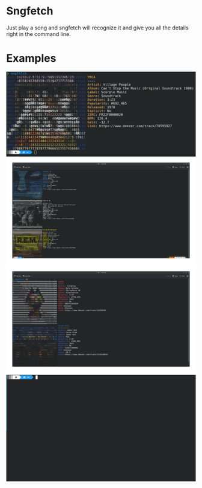 # Sngfetch

Just play a song and sngfetch will recognize it and give you all the details right in the command line. 

# Examples
![Example](https://github.com/pyth0g/Sngfetch/blob/main/examples/example_0.png)
![Example](https://github.com/pyth0g/Sngfetch/blob/main/examples/example_1.png)
![Example](https://github.com/pyth0g/Sngfetch/blob/main/examples/example_2.png)
[![Demo Video](https://github.com/pyth0g/Sngfetch/blob/main/examples/sngfetch-tumbnail.jpg)](https://github.com/user-attachments/assets/9b16e791-a9c5-41b0-b040-9954e16b2c51)